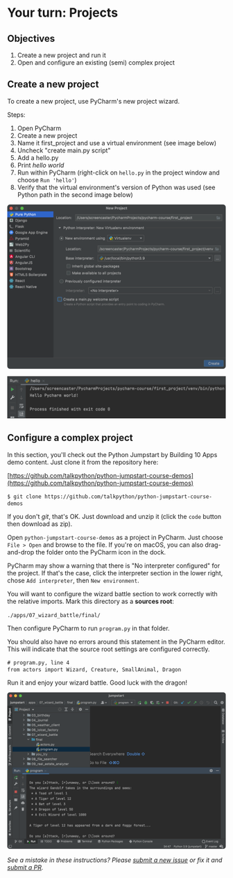 # Your turn: Projects

## Objectives

1. Create a new project and run it
2. Open and configure an existing (semi) complex project

## Create a new project

To create a new project, use PyCharm's new project wizard. 

Steps:

1. Open PyCharm
2. Create a new project
3. Name it first_project and use a virtual environment (see image below)
4. Uncheck "create main.py script"
5. Add a hello.py
6. Print *hello world*
7. Run within PyCharm (right-click on `hello.py` in the project window and choose `Run 'hello'`)
8. Verify that the virtual environment's version of Python was used (see Python path in the second image below)

![Create project with venv](./resources/virtualenv.png)

![Run with venv python](./resources/hello.png)

## Configure a complex project

In this section, you'll check out the Python Jumpstart by Building 10 Apps demo content. Just clone it from the repository here:

[https://github.com/talkpython/python-jumpstart-course-demos](https://github.com/talkpython/python-jumpstart-course-demos)

```shell
$ git clone https://github.com/talkpython/python-jumpstart-course-demos
```

If you don't _git_, that's OK. Just download and unzip it (click the `code` button then download as zip).

Open `python-jumpstart-course-demos` as a project in PyCharm. Just choose `File > Open` and browse to the file.
If you're on macOS, you can also drag-and-drop the folder onto the PyCharm icon in the dock.

PyCharm may show a warning that there is "No interpreter configured" for the project. If that's the case,
click the interpreter section in the lower right, chose `Add interpreter`, then `New environment`.

You will want to configure the wizard battle section to work correctly with the relative imports. Mark this directory as a **sources root**:

`./apps/07_wizard_battle/final/`

Then configure PyCharm to run `program.py` in that folder.

You should also have no errors around this statement in the PyCharm editor. This will indicate that the source root
settings are configured correctly.

	# program.py, line 4
	from actors import Wizard, Creature, SmallAnimal, Dragon

Run it and enjoy your wizard battle. Good luck with the dragon!

![Configured (no errors) and running](./resources/config-run.png)

*See a mistake in these instructions? Please [submit a new issue](https://github.com/talkpython/mastering-pycharm-course/issues) or fix it and [submit a PR](https://github.com/talkpython/mastering-pycharm-course/pulls).*
